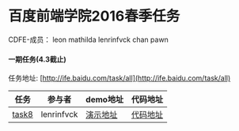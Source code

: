 # 百度前端学院2016春季任务

CDFE-成员：
leon mathilda lenrinfvck chan pawn

#### 一期任务(4.3截止)
任务地址: [http://ife.baidu.com/task/all](http://ife.baidu.com/task/all)  

任务 | 参与者 | demo地址 | 代码地址
--- | --- | --- | ---
[task8](http://ife.baidu.com/task/detail?taskId=8) | lenrinfvck | [演示地址](http://cdfe.github.io/cdfe-baidu-task/lenrinfvck/task8/index.html) | [代码地址](https://github.com/CDFE/cdfe-baidu-task/tree/develop/lenrinfvck/task8)

